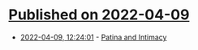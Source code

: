 # [Published on 2022-04-09](index.md)

* [2022-04-09, 12:24:01](https://news.ycombinator.com/item?id=30967427) - [Patina and Intimacy](https://simonsarris.substack.com/p/patina-and-intimacy)
